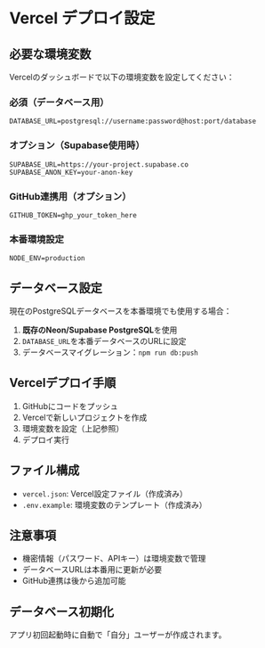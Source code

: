 # Vercel デプロイ設定

## 必要な環境変数

Vercelのダッシュボードで以下の環境変数を設定してください：

### 必須（データベース用）
```
DATABASE_URL=postgresql://username:password@host:port/database
```

### オプション（Supabase使用時）
```
SUPABASE_URL=https://your-project.supabase.co
SUPABASE_ANON_KEY=your-anon-key
```

### GitHub連携用（オプション）
```
GITHUB_TOKEN=ghp_your_token_here
```

### 本番環境設定
```
NODE_ENV=production
```

## データベース設定

現在のPostgreSQLデータベースを本番環境でも使用する場合：

1. **既存のNeon/Supabase PostgreSQL**を使用
2. `DATABASE_URL`を本番データベースのURLに設定
3. データベースマイグレーション：`npm run db:push`

## Vercelデプロイ手順

1. GitHubにコードをプッシュ
2. Vercelで新しいプロジェクトを作成
3. 環境変数を設定（上記参照）
4. デプロイ実行

## ファイル構成
- `vercel.json`: Vercel設定ファイル（作成済み）
- `.env.example`: 環境変数のテンプレート（作成済み）

## 注意事項
- 機密情報（パスワード、APIキー）は環境変数で管理
- データベースURLは本番用に更新が必要
- GitHub連携は後から追加可能

## データベース初期化
アプリ初回起動時に自動で「自分」ユーザーが作成されます。